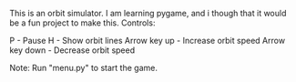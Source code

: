 This is an orbit simulator. I am learning pygame, and i though that it would be a fun project to make this.
Controls:

P - Pause
H - Show orbit lines
Arrow key up - Increase orbit speed
Arrow key down - Decrease orbit speed

Note: Run "menu.py" to start the game.
